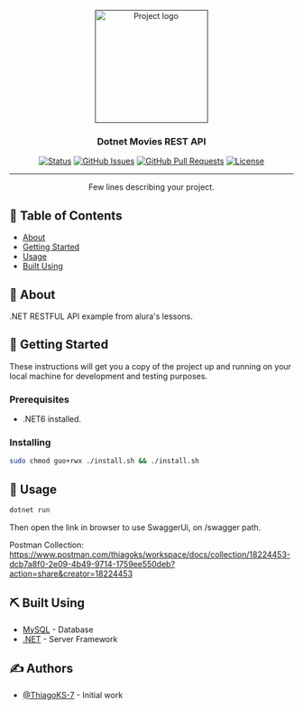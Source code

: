 <p align="center">
  <a href="" rel="noopener">
 <img height=200px src="https://github.com/ThiagoKS-7/dotnet-movies-api/assets/83460816/1e955b36-38d2-4d2a-9b44-34c7e2ff313d" alt="Project logo"></a>
</p>

<h3 align="center">Dotnet Movies REST API</h3>

<div align="center">

[![Status](https://img.shields.io/badge/status-active-success.svg)]()
[![GitHub Issues](https://img.shields.io/github/issues/ThiagoKS-7/dotnet-movies-api.svg)](https://github.com/ThiagoKS-7/dotnet-movies-api/issues)
[![GitHub Pull Requests](https://img.shields.io/github/issues-pr/ThiagoKS-7/dotnet-movies-api.svg)](https://github.com/ThiagoKS-7/dotnet-movies-api/pulls)
[![License](https://img.shields.io/badge/license-MIT-blue.svg)](/LICENSE)

</div>

---

<p align="center"> Few lines describing your project.
    <br> 
</p>

## 📝 Table of Contents

- [About](#about)
- [Getting Started](#getting_started)
- [Usage](#usage)
- [Built Using](#built_using)

## 🧐 About <a name = "about"></a>

.NET RESTFUL API example from alura's lessons.

## 🏁 Getting Started <a name = "getting_started"></a>

These instructions will get you a copy of the project up and running on your local machine for development and testing purposes.

### Prerequisites

- .NET6 installed.


### Installing

```bash
sudo chmod guo+rwx ./install.sh && ./install.sh
```

## 🎈 Usage <a name="usage"></a>

```bash
dotnet run
```

Then open the link in browser to use SwaggerUi, on /swagger path.

Postman Collection: https://www.postman.com/thiagoks/workspace/docs/collection/18224453-dcb7a8f0-2e09-4b49-9714-1759ee550deb?action=share&creator=18224453


## ⛏️ Built Using <a name = "built_using"></a>

- [MySQL](https://www.mysql.com) - Database
- [.NET](https://dotnet.microsoft.com/pt-br/) - Server Framework

## ✍️ Authors <a name = "authors"></a>

- [@ThiagoKS-7](https://github.com/ThiagKS-7) - Initial work

